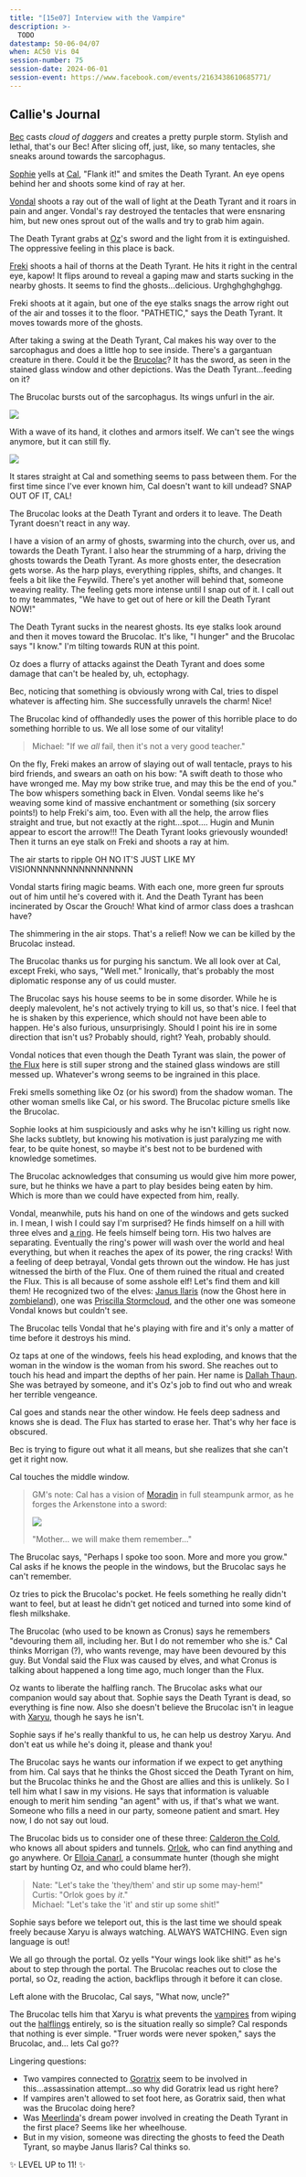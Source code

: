 ```yaml
---
title: "[15e07] Interview with the Vampire"
description: >-
  TODO
datestamp: 50-06-04/07
when: AC50 Vis 04
session-number: 75
session-date: 2024-06-01
session-event: https://www.facebook.com/events/2163438610685771/
---
```


## Callie's Journal

[Bec](../dossiers/bec) casts *cloud of daggers* and creates a pretty purple storm. Stylish and lethal, that's our Bec! After slicing off, just, like, so many tentacles, she sneaks around towards the sarcophagus.

[Sophie](../dossiers/sophie-steelboots) yells at [Cal](../dossiers/cal), "Flank it!" and smites the Death Tyrant. An eye opens behind her and shoots some kind of ray at her.

[Vondal](../dossiers/vondal) shoots a ray out of the wall of light at the Death Tyrant and it roars in pain and anger. Vondal's ray destroyed the tentacles that were ensnaring him, but new ones sprout out of the walls and try to grab him again.

The Death Tyrant grabs at [Oz](../dossiers/oz)'s sword and the light from it is extinguished. The oppressive feeling in this place is back.

[Freki](../dossiers/freki) shoots a hail of thorns at the Death Tyrant. He hits it right in the central eye, kapow! It flips around to reveal a gaping maw and starts sucking in the nearby ghosts. It seems to find the ghosts...delicious. Urghghghghghgg.

Freki shoots at it again, but one of the eye stalks snags the arrow right out of the air and tosses it to the floor. "PATHETIC," says the Death Tyrant. It moves towards more of the ghosts.

After taking a swing at the Death Tyrant, Cal makes his way over to the sarcophagus and does a little hop to see inside. There's a gargantuan creature in there. Could it be the [Brucolac](../dossiers/cronus)? It has the sword, as seen in the stained glass window and other depictions. Was the Death Tyrant...feeding on it?

The Brucolac bursts out of the sarcophagus. Its wings unfurl in the air.

![](https://i.pinimg.com/236x/58/fa/96/58fa9614c553e96ae8f991d29201a677.jpg) <!-- https://www.pinterest.com/pin/710935491179748007/ -->

With a wave of its hand, it clothes and armors itself. We can't see the wings anymore, but it can still fly.

![](https://i.pinimg.com/236x/ca/8b/40/ca8b40a11a89aaa3b96fd3d779f12b6b.jpg) <!-- https://www.pinterest.com/pin/792281759426668026/ -->


It stares straight at Cal and something seems to pass between them. For the first time since I've ever known him, Cal doesn't want to kill undead? SNAP OUT OF IT, CAL!

The Brucolac looks at the Death Tyrant and orders it to leave. The Death Tyrant doesn't react in any way.

I have a vision of an army of ghosts, swarming into the church, over us, and towards the Death Tyrant. I also hear the strumming of a harp, driving the ghosts towards the Death Tyrant. As more ghosts enter, the desecration gets worse. As the harp plays, everything ripples, shifts, and changes. It feels a bit like the Feywild. There's yet another will behind that, someone weaving reality. The feeling gets more intense until I snap out of it. I call out to my teammates, "We have to get out of here or kill the Death Tyrant NOW!"

The Death Tyrant sucks in the nearest ghosts. Its eye stalks look around and then it moves toward the Brucolac. It's like, "I hunger" and the Brucolac says "I know." I'm tilting towards RUN at this point.

Oz does a flurry of attacks against the Death Tyrant and does some damage that can't be healed by, uh, ectophagy.

Bec, noticing that something is obviously wrong with Cal, tries to dispel whatever is affecting him. She successfully unravels the charm! Nice!

The Brucolac kind of offhandedly uses the power of this horrible place to do something horrible to us. We all lose some of our vitality!

> Michael: "If we *all* fail, then it's not a very good teacher."

On the fly, Freki makes an arrow of slaying out of wall tentacle, prays to his bird friends, and swears an oath on his bow: "A swift death to those who have wronged me. May my bow strike true, and may this be the end of you." The bow whispers something back in Elven. Vondal seems like he's weaving some kind of massive enchantment or something (six sorcery points!) to help Freki's aim, too. Even with all the help, the arrow flies straight and true, but not exactly at the right...spot.... Hugin and Munin appear to escort the arrow!!! The Death Tyrant looks grievously wounded! Then it turns an eye stalk on Freki and shoots a ray at him.

The air starts to ripple OH NO IT'S JUST LIKE MY VISIONNNNNNNNNNNNNNNNN

Vondal starts firing magic beams. With each one, more green fur sprouts out of him until he's covered with it. And the Death Tyrant has been incinerated by Oscar the Grouch! What kind of armor class does a trashcan have?

The shimmering in the air stops. That's a relief! Now we can be killed by the Brucolac instead.

The Brucolac thanks us for purging his sanctum. We all look over at Cal, except Freki, who says, "Well met." Ironically, that's probably the most diplomatic response any of us could muster.

The Brucolac says his house seems to be in some disorder. While he is deeply malevolent, he's not actively trying to kill us, so that's nice. I feel that he is shaken by this experience, which should not have been able to happen. He's also furious, unsurprisingly. Should I point his ire in some direction that isn't us? Probably should, right? Yeah, probably should.

Vondal notices that even though the Death Tyrant was slain, the power of [the Flux](../locales/flux) here is still super strong and the stained glass windows are still messed up. Whatever's wrong seems to be ingrained in this place.

Freki smells something like Oz (or his sword) from the shadow woman. The other woman smells like Cal, or his sword. The Brucolac picture smells like the Brucolac.

Sophie looks at him suspiciously and asks why he isn't killing us right now. She lacks subtlety, but knowing his motivation is just paralyzing me with fear, to be quite honest, so maybe it's best not to be burdened with knowledge sometimes.

The Brucolac acknowledges that consuming us would give him more power, sure, but he thinks we have a part to play besides being eaten by him. Which is more than we could have expected from him, really.

Vondal, meanwhile, puts his hand on one of the windows and gets sucked in. I mean, I wish I could say I'm surprised? He finds himself on a hill with three elves and [a ring](../relics/ring). He feels himself being torn. His two halves are separating. Eventually the ring's power will wash over the world and heal everything, but when it reaches the apex of its power, the ring cracks! With a feeling of deep betrayal, Vondal gets thrown out the window. He has just witnessed the birth of the Flux. One of them ruined the ritual and created the Flux. This is all because of some asshole elf! Let's find them and kill them! He recognized two of the elves: [Janus Ilaris](../dossiers/janus-ilaris) (now the Ghost here in [zombieland](../locales/arallu)), one was [Priscilla Stormcloud](../dossiers/priscilla-stormcloud), and the other one was someone Vondal knows but couldn't see.

The Brucolac tells Vondal that he's playing with fire and it's only a matter of time before it destroys his mind.

Oz taps at one of the windows, feels his head exploding, and knows that the woman in the window is the woman from his sword. She reaches out to touch his head and impart the depths of her pain. Her name is [Dallah Thaun](../dossiers/dallah-thaun). She was betrayed by someone, and it's Oz's job to find out who and wreak her terrible vengeance.

Cal goes and stands near the other window. He feels deep sadness and knows she is dead. The Flux has started to erase her. That's why her face is obscured.

Bec is trying to figure out what it all means, but she realizes that she can't get it right now.

Cal touches the middle window.

> GM's note: Cal has a vision of [Moradin](../dossiers/moradin) in full steampunk armor, as he forges the Arkenstone into a sword:
>
> ![](https://i.pinimg.com/236x/6a/f6/86/6af686a23088c1821a40ce87a8238e26.jpg) <!-- https://www.pinterest.com/pin/468515167466783890/ -->
>
> "Mother... we will make them remember..."

The Brucolac says, "Perhaps I spoke too soon. More and more you grow." Cal asks if he knows the people in the windows, but the Brucolac says he can't remember.

Oz tries to pick the Brucolac's pocket. He feels something he really didn't want to feel, but at least he didn't get noticed and turned into some kind of flesh milkshake.

The Brucolac (who used to be known as Cronus) says he remembers "devouring them all, including her. But I do not remember who she is." Cal thinks Morrigan (?), who wants revenge, may have been devoured by this guy. But Vondal said the Flux was caused by elves, and what Cronus is talking about happened a long time ago, much longer than the Flux.

Oz wants to liberate the halfling ranch. The Brucolac asks what our companion would say about that. Sophie says the Death Tyrant is dead, so everything is fine now. Also she doesn't believe the Brucolac isn't in league with [Xaryu](../dossiers/xaryu-hive), though he says he isn't.

Sophie says if he's really thankful to us, he can help us destroy Xaryu. And don't eat us while he's doing it, please and thank you!

The Brucolac says he wants our information if we expect to get anything from him. Cal says that he thinks the Ghost sicced the Death Tyrant on him, but the Brucolac thinks he and the Ghost are allies and this is unlikely. So I tell him what I saw in my visions. He says that information is valuable enough to merit him sending "an agent" with us, if that's what we want. Someone who fills a need in our party, someone patient and smart. Hey now, I do not say out loud.

The Brucolac bids us to consider one of these three: [Calderon the Cold](../dossiers/calderon-the-cold), who knows all about spiders and tunnels. [Orlok](../dossiers/orlok), who can find anything and go anywhere. Or [Elloia Canarl](../dossiers/elloia-canarl), a consummate hunter (though she might start by hunting Oz, and who could blame her?).

> Nate: "Let's take the 'they/them' and stir up some may-hem!"  
> Curtis: "Orlok goes by *it*."  
> Michael: "Let's take the 'it' and stir up some shit!"

Sophie says before we teleport out, this is the last time we should speak freely because Xaryu is always watching. ALWAYS WATCHING. Even sign language is out!

We all go through the portal. Oz yells "Your wings look like shit!" as he's about to step through the portal. The Brucolac reaches out to close the portal, so Oz, reading the action, backflips through it before it can close.

Left alone with the Brucolac, Cal says, "What now, uncle?"

The Brucolac tells him that Xaryu is what prevents the [vampires](../creatures/vampires) from wiping out the [halflings](../creatures/halflings) entirely, so is the situation really so simple? Cal responds that nothing is ever simple. "Truer words were never spoken," says the Brucolac, and... lets Cal go??

Lingering questions:
 - Two vampires connected to [Goratrix](../dossiers/goratrix-ceorys) seem to be involved in this...assassination attempt...so why did Goratrix lead us right here?
 - If vampires aren't allowed to set foot here, as Goratrix said, then what was the Brucolac doing here?
 - Was [Meerlinda](../dossiers/meerlinda-descant)'s dream power involved in creating the Death Tyrant in the first place? Seems like her wheelhouse.
 - But in my vision, someone was directing the ghosts to feed the Death Tyrant, so maybe Janus Ilaris? Cal thinks so.

&#x2728; LEVEL UP to 11! &#x2728;
